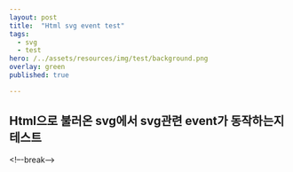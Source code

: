 ```yaml
---
layout: post
title:  "Html svg event test"
tags:
  - svg
  - test
hero: /../assets/resources/img/test/background.png
overlay: green
published: true

---
```

## Html으로 불러온 svg에서 svg관련 event가 동작하는지 테스트
<!–-break-–>

<script src="https://code.jquery.com/jquery-3.2.1.min.js"></script>

<script>
	var arr = [
		'btn1',
		'btn2',
		'btn3'
	];
	var arrIdx = 0; 
	$( window ).on( "load", function() {
		var object  = document.getElementById("svgObj");
		var svgDoc = object.contentDocument;
		var background = svgDoc.getElementById("background");
		background.setAttribute("fill", "yellow");
		background.addEventListener("click", function(){
			console.log('mouse move');
			$('.post').append('<p>마우스 클릭</p>');
		});
		background.addEventListener("mousemove", function(){
			$('.post').append('<p>마우스 움직임</p>');
		});
		background.addEventListener("SVGScroll", function(){
			$('.post').append('<p>마우스 스크롤</p>');
		});
	});
	function colorChange(btnsObj, btnObj){
		btnsObj.css('background-color', 'gray');
		btnObj.css('background-color', 'red');
	}
	
</script>
<style>
	#background{
		width: 100%;
		height: 500px;
		background-color: antiquewhite;
	}
	.btn{
		width: 50%;
		height: 50px;
		background-color: gray;
		position: relative;
		left: 120px;
	}
	#btn1{
		top: 100px;
	}
	#btn2{
		top: 200px;
	}
	#btn3{
		top: 300px;
	}
</style>
<object id="svgObj" width="100%" height="600"  type="image/svg+xml" data="/../assets/file/ARS2018299914467.svg" ></object>